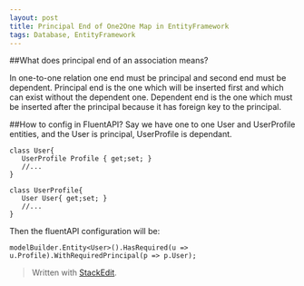 ```yaml
---
layout: post
title: Principal End of One2One Map in EntityFramework
tags: Database, EntityFramework
---
```



##What does principal end of an association means?

In one-to-one relation one end must be principal and second end must be dependent. Principal end is the one which will be inserted first and which can exist without the dependent one. Dependent end is the one which must be inserted after the principal because it has foreign key to the principal.

##How to config in FluentAPI?
Say we have one to one User and UserProfile entities, and the User is principal, UserProfile is dependant.

    class User{
       UserProfile Profile { get;set; }
       //...
    }
    
    class UserProfile{
       User User{ get;set; }
       //...
    }

Then the fluentAPI configuration will be:

    modelBuilder.Entity<User>().HasRequired(u => u.Profile).WithRequiredPrincipal(p => p.User);

> Written with [StackEdit](https://stackedit.io/).

